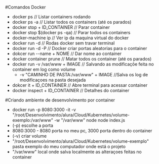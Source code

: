 #Comandos Docker

- docker ps                       // Listar containers rodando
- docker ps -a                    // Listar todos os containers (até os parados)
- docker stop + ID_CONTAINER      // Parar container
- docker stop $(docker ps -qa)    // Parar todos os containers
- docker-machine ip               // Ver ip da maquina virtual do docker
- docker run -d                   // Rodas docker sem travar terminal
- docker run -d -P                // Docker criar portas aleatorias para o container
- dokcer run --name + NOME        // Dar nome ao container
- docker container prune        // Matar todos os container (até os parados)
- docker run -v /var/www + IMAGE  // Salvando as modificaçõe feita no container em log como volume
    - -v "CAMINHO DE PASTA:/var/www" + IMAGE //Salva os log de modificaçoes na pasta desejada 
- dokcer it + ID_CONTAINER        // Abre terminal para acessar container  
- docker inspect + ID_CONTAINER   // Detalhes do container


#Criando ambiente de desenvolvimento por container
-  docker run -p 8080:3000 -it -v "/root/Desenvolvimento/alura/Cloud/Kubernetes/volume-exemplo:/var/www" -w "/var/www" node node index.js
- (-p) escolhe a porta
- 8080:3000 - 8080 porta no meu pc, 3000 porta dentro do container
- (-v) criar volume
- "/root/Desenvolvimento/alura/Cloud/Kubernetes/volume-exemplo" pasta exemplo do meu computador onde está o projeto
- "/var/www" local onde salva localmente as alteraçoes feitas no container
